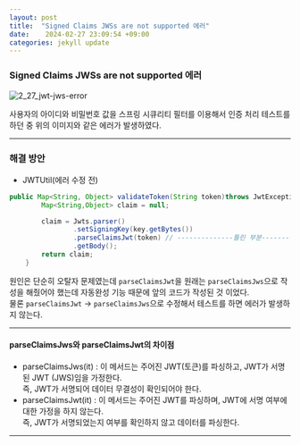 ```yaml
---
layout: post
title:  "Signed Claims JWSs are not supported 에러" 
date:    2024-02-27 23:09:54 +09:00
categories: jekyll update
---
```


### Signed Claims JWSs are not supported 에러

![2_27_jwt-jws-error](https://github.com/jiuseu/hyuntrace0915.github.io/assets/109057859/69e90219-fc4f-4f65-8449-24583147a405)

사용자의 아이디와 비밀번호 값을 스프링 시큐리티 필터를 이용해서 인증 처리 테스트를 하던 중 위의 이미지와 같은 에러가 발생하였다.<br>

---------------------------------------


### 해결 방안

- JWTUtil(에러 수정 전)

```java
public Map<String, Object> validateToken(String token)throws JwtException{
        Map<String,Object> claim = null;

        claim = Jwts.parser()
                .setSigningKey(key.getBytes()) 
                .parseClaimsJwt(token) // --------------틀린 부분--------------
                .getBody();
        return claim;
    }
```

원인은 단순히 오탈자 문제였는데 ```parseClaimsJwt```을 원래는 ```parseClaimsJws```으로 작성을 해줬어야 했는데 자동완성 기능 때문에 앞의 코드가 작성된 것 이었다.<br>
물론 ```parseClaimsJwt``` -> ```parseClaimsJws```으로 수정해서 테스트를 하면 에러가 발생하지 않는다.<br>

---------------------------------------


#### parseClaimsJws와 parseClaimsJwt의 차이점

- parseClaimsJws(it) : 이 메서드는 주어진 JWT(토큰)를 파싱하고, JWT가 서명된 JWT (JWS)임을 가정한다.<br> 즉, JWT가 서명되어 데이터 무결성이 확인되어야 한다.<br>
- parseClaimsJwt(it) : 이 메서드는 주어진 JWT를 파싱하며, JWT에 서명 여부에 대한 가정을 하지 않는다.<br> 즉, JWT가 서명되었는지 여부를 확인하지 않고 데이터를 파싱한다.<br> 



---------------------------------------




[jekyll-docs]: https://jekyllrb.com/docs/home
[jekyll-gh]:   https://github.com/jekyll/jekyll
[jekyll-talk]: https://talk.jekyllrb.com/